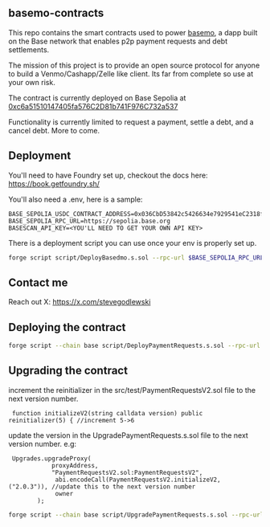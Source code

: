 ## basemo-contracts

This repo contains the smart contracts used to power [basemo](https://basemo.vercel.app/), a dapp built on the Base network that enables p2p payment requests and debt settlements.

The mission of this project is to provide an open source protocol for anyone to build a Venmo/Cashapp/Zelle like client. Its far from complete so use at your own risk.

The contract is currently deployed on Base Sepolia at [0xc6a51510147405fa576C2D81b741F976C732a537](https://sepolia.basescan.org/address/0xc6a51510147405fa576C2D81b741F976C732a537)

Functionality is currently limited to request a payment, settle a debt, and a cancel debt. More to come.

## Deployment

You'll need to have Foundry set up, checkout the docs here: https://book.getfoundry.sh/

You'll also need a .env, here is a sample:

```
BASE_SEPOLIA_USDC_CONTRACT_ADDRESS=0x036CbD53842c5426634e7929541eC2318f3dCF7e
BASE_SEPOLIA_RPC_URL=https://sepolia.base.org
BASESCAN_API_KEY=<YOU'LL NEED TO GET YOUR OWN API KEY>

```

There is a deployment script you can use once your env is properly set up.

```bash
forge script script/DeployBasedmo.s.sol --rpc-url $BASE_SEPOLIA_RPC_URL --account deployer --broadcast
```

## Contact me

Reach out X: https://x.com/stevegodlewski

## Deploying the contract

```bash
forge script --chain base script/DeployPaymentRequests.s.sol --rpc-url https://mainnet.base.org --broadcast -vvv
```

## Upgrading the contract

increment the reinitializer in the src/test/PaymentRequestsV2.sol file to the next version number.
```
 function initializeV2(string calldata version) public reinitializer(5) { //increment 5->6 
```
update the version in the UpgradePaymentRequests.s.sol file to the next version number.
e.g:
```
 Upgrades.upgradeProxy(
            proxyAddress,
            "PaymentRequestsV2.sol:PaymentRequestsV2",
             abi.encodeCall(PaymentRequestsV2.initializeV2, ("2.0.3")), //update this to the next version number
             owner
        );      
```

```bash
forge script --chain base script/UpgradePaymentRequests.s.sol --rpc-url https://mainnet.base.org --broadcast -vvv
```

